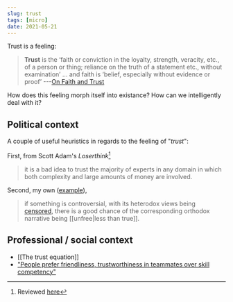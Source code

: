 ```yaml
---
slug: trust
tags: [micro]
date: 2021-05-21
---
```


Trust is a feeling:

> **Trust** is the ‘faith or conviction in the loyalty, strength, veracity, etc., of a person or thing; reliance on the truth of a statement etc., without examination’ ... and faith is ‘belief, especially without evidence or proof’ ---[On Faith and Trust](http://actualfreedom.com.au/richard/selectedcorrespondence/sc-faithtrust.htm)

How does this feeling morph itself into existance? How can we intelligently deal with it?

## Political context

A couple of useful heuristics in regards to the feeling of "*trust*":

First, from Scott Adam's *Loserthink*[^rev]

[^rev]: Reviewed [here](https://www.snoyman.com/blog/2020/08/book-review-loserthink/)

> it is a bad idea to trust the majority of experts in any domain in which both complexity and large amounts of money are involved.

Second, my own ([example](https://old.reddit.com/r/TheMotte/comments/n6b9bg/how_should_we_think_about_guidelines_for/gx6k9bw/?context=3)),

> if something is controversial, with its heterodox views being [censored](https://reclaimthenet.org/), there is a good chance of the corresponding orthodox narrative being [[unfree|less than true]].

## Professional / social context

- [[The trust equation]]
- ["People prefer friendliness, trustworthiness in teammates over skill competency"](https://news.ycombinator.com/item?id=29082060)
